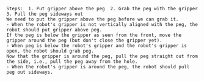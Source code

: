
    Steps:  1. Put gripper above the peg  2. Grab the peg with the gripper  3. Pull the peg sideways out 
    We need to put the gripper above the peg before we can grab it.
    - When the robot's gripper is not vertically aligned with the peg, the robot should put gripper above peg.
    If the peg is below the gripper as seen from the front, move the gripper around the peg (but don't close the gripper yet).
    - When peg is below the robot's gripper and the robot's gripper is open, the robot should grab peg.
    Now that the gripper is around the peg, pull the peg straight out from the side, i.e., pull the peg away from the hole.
    - When the robot's gripper is around the peg, the robot should pull peg out sideways.